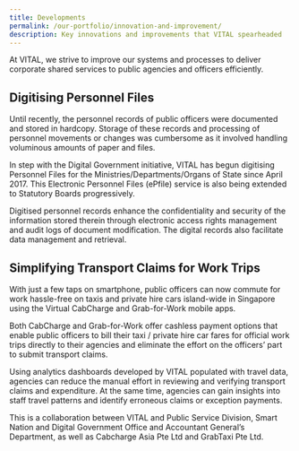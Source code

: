 ```yaml
---
title: Developments
permalink: /our-portfolio/innovation-and-improvement/
description: Key innovations and improvements that VITAL spearheaded
---
```



At VITAL, we strive to improve our systems and processes to deliver corporate shared services to public agencies and officers efficiently.


## Digitising Personnel Files

Until recently, the personnel records of public officers were documented and stored in hardcopy. Storage of these records and processing of personnel movements or changes was cumbersome as it involved handling voluminous amounts of paper and files.

In step with the Digital Government initiative, VITAL has begun digitising Personnel Files for the Ministries/Departments/Organs of State since April 2017. This Electronic Personnel Files (ePfile) service is also being extended to Statutory Boards progressively.

Digitised personnel records enhance the confidentiality and security of the information stored therein through electronic access rights management and audit logs of document modification. The digital records also facilitate data management and retrieval.

## Simplifying Transport Claims for Work Trips

With just a few taps on smartphone, public officers can now commute for work hassle-free on taxis and private hire cars island-wide in Singapore using the Virtual CabCharge and Grab-for-Work mobile apps.

Both CabCharge and Grab-for-Work offer cashless payment options that enable public officers to bill their taxi / private hire car fares for official work trips directly to their agencies and eliminate the effort on the officers’ part to submit transport claims.

Using analytics dashboards developed by VITAL populated with travel data, agencies can reduce the manual effort in reviewing and verifying transport claims and expenditure. At the same time, agencies can gain insights into staff travel patterns and identify erroneous claims or exception payments.

This is a collaboration between VITAL and Public Service Division, Smart Nation and Digital Government Office and Accountant General’s Department, as well as Cabcharge Asia Pte Ltd and GrabTaxi Pte Ltd.